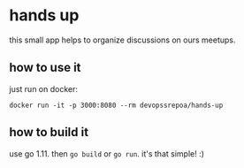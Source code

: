 # hands up

this small app helps to organize discussions on ours meetups.

## how to use it

just run on docker:

```
docker run -it -p 3000:8080 --rm devopssrepoa/hands-up
```

## how to build it

use go 1.11. then `go build` or `go run`. it's that simple! :)
